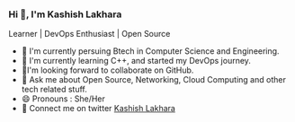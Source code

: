 ### Hi 👋, I'm Kashish Lakhara
Learner | DevOps Enthusiast | Open Source
- 🔭 I'm currently persuing Btech in Computer Science and Engineering.
- 🌱 I'm currently learning C++, and started my DevOps journey.
- 👯I'm looking forward to collaborate on GitHub.
- 💬 Ask me about Open Source, Networking, Cloud Computing and other tech related stuff.
- 😄 Pronouns : She/Her
- 🤝 Connect me on twitter <a href = "https://twitter.com/kashishtwts?t=UTCkS_fS7PPGYgmLGk8r7w&s=09">Kashish Lakhara</a>

<!--
**KashishLakhara/KashishLakhara** is a ✨ _special_ ✨ repository because its `README.md` (this file) appears on your GitHub profile.

Here are some ideas to get you started:

- 🔭 I’m currently working on ...
- 🌱 I’m currently learning ...
- 👯 I’m looking to collaborate on ...
- 🤔 I’m looking for help with ...
- 💬 Ask me about ...
- 📫 How to reach me: ...
- 😄 Pronouns: ...
- ⚡ Fun fact: ...
-->
